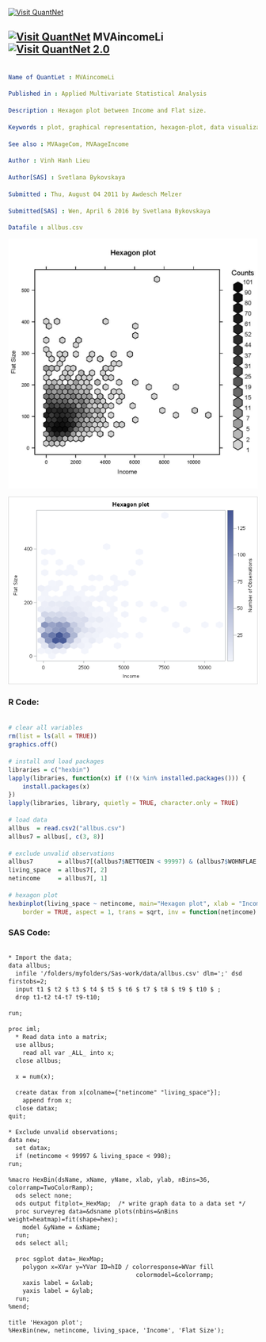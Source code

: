 
[<img src="https://github.com/QuantLet/Styleguide-and-FAQ/blob/master/pictures/banner.png" width="888" alt="Visit QuantNet">](http://quantlet.de/)

## [<img src="https://github.com/QuantLet/Styleguide-and-FAQ/blob/master/pictures/qloqo.png" alt="Visit QuantNet">](http://quantlet.de/) **MVAincomeLi** [<img src="https://github.com/QuantLet/Styleguide-and-FAQ/blob/master/pictures/QN2.png" width="60" alt="Visit QuantNet 2.0">](http://quantlet.de/)

```yaml

Name of QuantLet : MVAincomeLi

Published in : Applied Multivariate Statistical Analysis

Description : Hexagon plot between Income and Flat size.

Keywords : plot, graphical representation, hexagon-plot, data visualization, financial, sas

See also : MVAageCom, MVAageIncome

Author : Vinh Hanh Lieu

Author[SAS] : Svetlana Bykovskaya

Submitted : Thu, August 04 2011 by Awdesch Melzer

Submitted[SAS] : Wen, April 6 2016 by Svetlana Bykovskaya

Datafile : allbus.csv

```

![Picture1](MVAincomeLi.jpg)

![Picture2](MVAincomeLi_sas.png)


### R Code:
```r

# clear all variables
rm(list = ls(all = TRUE))
graphics.off()

# install and load packages
libraries = c("hexbin")
lapply(libraries, function(x) if (!(x %in% installed.packages())) {
    install.packages(x)
})
lapply(libraries, library, quietly = TRUE, character.only = TRUE)

# load data
allbus  = read.csv2("allbus.csv")
allbus7 = allbus[, c(3, 8)]

# exclude unvalid observations
allbus7       = allbus7[(allbus7$NETTOEIN < 99997) & (allbus7$WOHNFLAE < 998), ]
living_space  = allbus7[, 2]
netincome     = allbus7[, 1]

# hexagon plot
hexbinplot(living_space ~ netincome, main="Hexagon plot", xlab = "Income", ylab = "Flat Size", style = "colorscale", 
    border = TRUE, aspect = 1, trans = sqrt, inv = function(netincome) netincome^2)

```

### SAS Code:
```sas

* Import the data;
data allbus;
  infile '/folders/myfolders/Sas-work/data/allbus.csv' dlm=';' dsd firstobs=2;
  input t1 $ t2 $ t3 $ t4 $ t5 $ t6 $ t7 $ t8 $ t9 $ t10 $ ;
  drop t1-t2 t4-t7 t9-t10;
  
run;

proc iml;
  * Read data into a matrix;
  use allbus;
    read all var _ALL_ into x; 
  close allbus;
  
  x = num(x);
  
  create datax from x[colname={"netincome" "living_space"}];
    append from x;
  close datax;
quit;

* Exclude unvalid observations;
data new;
  set datax;
  if (netincome < 99997 & living_space < 998);
run;

%macro HexBin(dsName, xName, yName, xlab, ylab, nBins=36, colorramp=TwoColorRamp);
  ods select none;
  ods output fitplot=_HexMap;  /* write graph data to a data set */
  proc surveyreg data=&dsname plots(nbins=&nBins weight=heatmap)=fit(shape=hex);
    model &yName = &xName;
  run;
  ods select all;
 
  proc sgplot data=_HexMap;
    polygon x=XVar y=YVar ID=hID / colorresponse=WVar fill 
                                    colormodel=&colorramp;
    xaxis label = &xlab;
    yaxis label = &ylab;
  run;
%mend;

title 'Hexagon plot';
%HexBin(new, netincome, living_space, 'Income', 'Flat Size');

```
